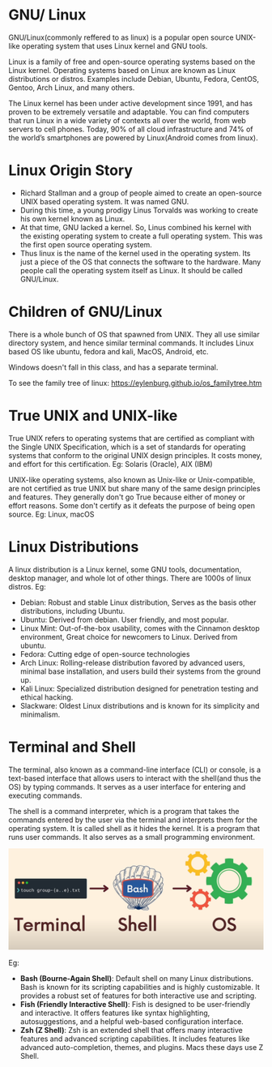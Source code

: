 # GNU/ Linux

GNU/Linux(commonly reffered to as linux) is a popular open source UNIX-like operating system that uses Linux kernel and GNU tools.

Linux is a family of free and open-source operating systems based on the Linux kernel. Operating systems based on Linux are known as Linux distributions or distros. Examples include Debian, Ubuntu, Fedora, CentOS, Gentoo, Arch Linux, and many others.

The Linux kernel has been under active development since 1991, and has proven to be extremely versatile and adaptable. You can find computers that run Linux in a wide variety of contexts all over the world, from web servers to cell phones. Today, 90% of all cloud infrastructure and 74% of the world’s smartphones are powered by Linux(Android comes from linux).

# Linux Origin Story

- Richard Stallman and a group of people aimed to create an open-source UNIX based operating system. It was named GNU.
- During this time, a young prodigy Linus Torvalds was working to create his own kernel known as Linux.
- At that time, GNU lacked a kernel. So, Linus combined his kernel with the existing operating system to create a full operating system. This was the first open source operating system.
- Thus linux is the name of the kernel used in the operating system. Its just a piece of the OS that connects the software to the hardware. Many people call the operating system itself as Linux. It should be called GNU/Linux.

# Children of GNU/Linux

There is a whole bunch of OS that spawned from UNIX. They all use similar directory system, and hence similar terminal commands.
It includes Linux based OS like ubuntu, fedora and kali, MacOS, Android, etc.

Windows doesn't fall in this class, and has a separate terminal.

To see the family tree of linux: https://eylenburg.github.io/os_familytree.htm

# True UNIX and UNIX-like

True UNIX refers to operating systems that are certified as compliant with the Single UNIX Specification, which is a set of standards for operating systems that conform to the original UNIX design principles. It costs money, and effort for this certification.
Eg: Solaris (Oracle), AIX (IBM)

UNIX-like operating systems, also known as Unix-like or Unix-compatible, are not certified as true UNIX but share many of the same design principles and features. They generally don't go True because either of money or effort reasons. Some don't certify as it defeats the purpose of being open source.
Eg: Linux, macOS

# Linux Distributions

A linux distribution is a Linux kernel, some GNU tools, documentation, desktop manager, and whole lot of other things. There are 1000s of linux distros.
Eg:

- Debian: Robust and stable Linux distribution, Serves as the basis other distributions, including Ubuntu.
- Ubuntu: Derived from debian. User friendly, and most popular.
- Linux Mint: Out-of-the-box usability, comes with the Cinnamon desktop environment, Great choice for newcomers to Linux. Derived from ubuntu.
- Fedora: Cutting edge of open-source technologies
- Arch Linux: Rolling-release distribution favored by advanced users, minimal base installation, and users build their systems from the ground up.
- Kali Linux: Specialized distribution designed for penetration testing and ethical hacking.
- Slackware: Oldest Linux distributions and is known for its simplicity and minimalism.

# Terminal and Shell

The terminal, also known as a command-line interface (CLI) or console, is a text-based interface that allows users to interact with the shell(and thus the OS) by typing commands. It serves as a user interface for entering and executing commands.

The shell is a command interpreter, which is a program that takes the commands entered by the user via the terminal and interprets them for the operating system. It is called shell as it hides the kernel. It is a program that runs user commands. It also serves as a small programming environment.

![Alt text](<Screenshot from 2023-10-31 10-37-49.png>)

Eg:

- **Bash (Bourne-Again Shell)**: Default shell on many Linux distributions. Bash is known for its scripting capabilities and is highly customizable. It provides a robust set of features for both interactive use and scripting.
- **Fish (Friendly Interactive Shell)**: Fish is designed to be user-friendly and interactive. It offers features like syntax highlighting, autosuggestions, and a helpful web-based configuration interface.
- **Zsh (Z Shell)**: Zsh is an extended shell that offers many interactive features and advanced scripting capabilities. It includes features like advanced auto-completion, themes, and plugins. Macs these days use Z Shell.

